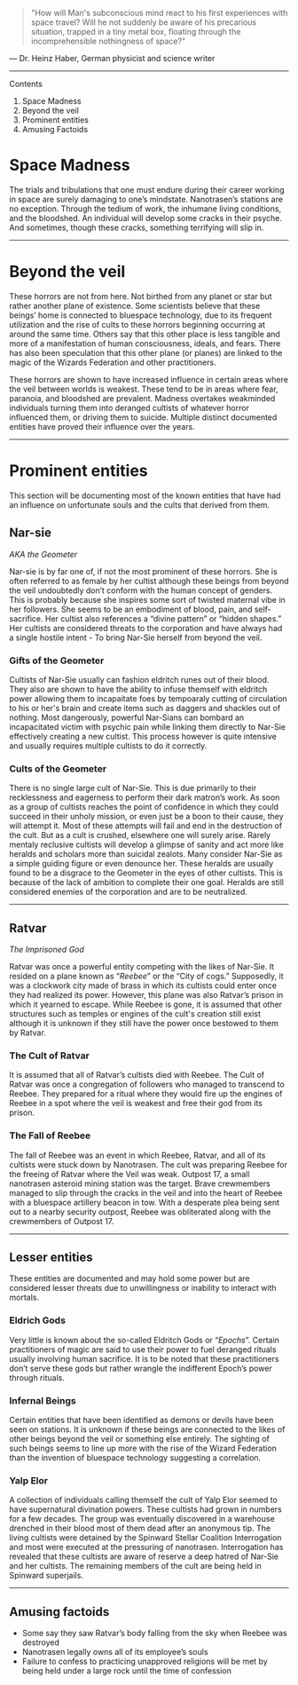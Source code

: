 >"How will Man's subconscious mind react to his first experiences with space travel? Will he not suddenly be aware of his precarious situation, trapped in a tiny metal box, floating through the incomprehensible nothingness of space?"

— Dr. Heinz Haber, German physicist and science writer
***

Contents
1. Space Madness
2. Beyond the veil
3. Prominent entities
4. Amusing Factoids

# Space Madness
The trials and tribulations that one must endure during their career working in space are surely damaging to one’s mindstate. Nanotrasen’s stations are no exception. Through the tedium of work, the inhumane living conditions, and the bloodshed. An individual will develop some cracks in their psyche. And sometimes, though these cracks, something terrifying will slip in.

***
# Beyond the veil
These horrors are not from here. Not birthed from any planet or star but rather another plane of existence. Some scientists believe that these beings’ home is connected to bluespace technology, due to its frequent utilization and the rise of cults to these horrors beginning occurring at around the same time. Others say that this other place is less tangible and more of a manifestation of human consciousness, ideals, and fears. There has also been speculation that this other plane (or planes) are linked to the magic of the Wizards Federation and other practitioners.

These horrors are shown to have increased influence in certain areas where the veil between worlds is weakest. These tend to be in areas where fear, paranoia, and bloodshed are prevalent. Madness overtakes weakminded individuals turning them into deranged cultists of whatever horror influenced them, or driving them to suicide. Multiple distinct documented entities have proved their influence over the years.
***
# Prominent entities
This section will be documenting most of the known entities that have had an influence on unfortunate souls and the cults that derived from them.


## Nar-sie
_AKA the Geometer_

Nar-sie is by far one of, if not the most prominent of these horrors. She is often referred to as female by her cultist although these beings from beyond the veil undoubtedly don’t conform with the human concept of genders. This is probably because she inspires some sort of twisted maternal vibe in her followers. She seems to be an embodiment of blood, pain, and self-sacrifice. Her cultist also references a “divine pattern” or “hidden shapes.” Her cultists are considered threats to the corporation and have always had a single hostile intent - To bring Nar-Sie herself from beyond the veil.

### Gifts of the Geometer

Cultists of Nar-Sie usually can fashion eldritch runes out of their blood. They also are shown to have the ability to infuse themself with eldritch power allowing them to incapaitate foes by tempoaraly cutting of circulation to his or her's brain and create items such as daggers and shackles out of nothing. Most dangerously, powerful Nar-Sians can bombard an incapacitated victim with psychic pain while linking them directly to Nar-Sie effectively creating a new cultist. This process however is quite intensive and usually requires multiple cultists to do it correctly.

### Cults of the Geometer

There is no single large cult of Nar-Sie. This is due primarily to their recklessness and eagerness to perform their dark matron’s work. As soon as a group of cultists reaches the point of confidence in which they could succeed in their unholy mission, or even just be a boon to their cause, they will attempt it. Most of these attempts will fail and end in the destruction of the cult. But as a cult is crushed, elsewhere one will surely arise. Rarely mentaly reclusive cultists will develop a glimpse of sanity and act more like heralds and scholars more than suicidal zealots. Many consider Nar-Sie as a simple guiding figure or even denounce her. These heralds are usually found to be a disgrace to the Geometer in the eyes of other cultists. This is because of the lack of ambition to complete their one goal. Heralds are still considered enemies of the corporation and are to be neutralized.
***

## Ratvar
_The Imprisoned God_

Ratvar was once a powerful entity competing with the likes of Nar-Sie. It resided on a plane known as “_Reebee_” or the “City of cogs.” Supposedly, it was a clockwork city made of brass in which its cultists could enter once they had realized its power. However, this plane was also Ratvar’s prison in which it yearned to escape. While Reebee is gone, it is assumed that other structures such as temples or engines of the cult's creation still exist although it is unknown if they still have the power once bestowed to them by Ratvar.

### The Cult of Ratvar

It is assumed that all of Ratvar’s cultists died with Reebee. The Cult of Ratvar was once a congregation of followers who managed to transcend to Reebee. They prepared for a ritual where they would fire up the engines of Reebee in a spot where the veil is weakest and free their god from its prison.

### The Fall of Reebee

The fall of Reebee was an event in which Reebee, Ratvar, and all of its cultists were stuck down by Nanotrasen. The cult was preparing Reebee for the freeing of Ratvar where the Veil was weak. Outpost 17, a small nanotrasen asteroid mining station was the target. Brave crewmembers managed to slip through the cracks in the veil and into the heart of Reebee with a bluespace artillery beacon in tow. With a desperate plea being sent out to a nearby security outpost, Reebee was obliterated along with the crewmembers of Outpost 17.
***

## Lesser entities

These entities are documented and may hold some power but are considered lesser threats due to unwillingness or inability to interact with mortals.

### Eldrich Gods
Very little is known about the so-called Eldritch Gods or “_Epochs_”. Certain practitioners of magic are said to use their power to fuel deranged rituals usually involving human sacrifice. It is to be noted that these practitioners don’t serve these gods but rather wrangle the indifferent Epoch’s power through rituals.

### Infernal Beings
Certain entities that have been identified as demons or devils have been seen on stations. It is unknown if these beings are connected to the likes of other beings beyond the veil or something else entirely. The sighting of such beings seems to line up more with the rise of the Wizard Federation than the invention of bluespace technology suggesting a correlation.

### Yalp Elor
A collection of individuals calling themself the cult of Yalp Elor seemed to have supernatural divination powers. These cultists had grown in numbers for a few decades. The group was eventually discovered in a warehouse drenched in their blood most of them dead after an anonymous tip. The living cultists were detained by the Spinward Stellar Coalition Interrogation and most were executed at the pressuring of nanotrasen. Interrogation has revealed that these cultists are aware of reserve a deep hatred of Nar-Sie and her cultists. The remaining members of the cult are being held in Spinward superjails.
***

## Amusing factoids
* Some say they saw Ratvar’s body falling from the sky when Reebee was destroyed
* Nanotrasen legally owns all of its employee’s souls
* Failure to confess to practicing unapproved religions will be met by being held under a large rock until the time of confession
